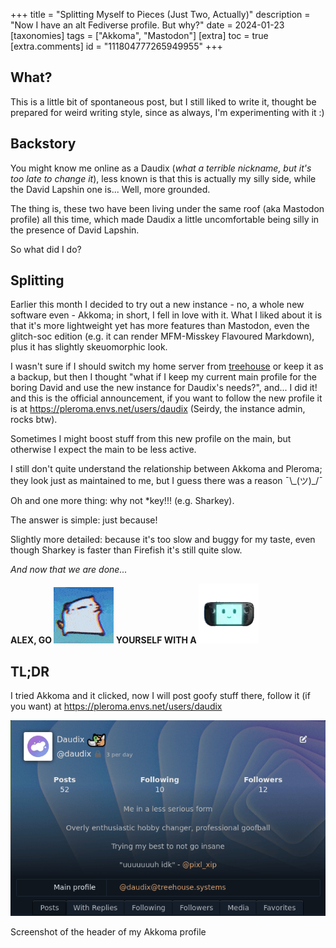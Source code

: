 +++
title = "Splitting Myself to Pieces (Just Two, Actually)"
description = "Now I have an alt Fediverse profile. But why?"
date = 2024-01-23
[taxonomies]
tags = ["Akkoma", "Mastodon"]
[extra]
toc = true
[extra.comments]
id = "111804777265949955"
+++

## What?

This is a little bit of spontaneous post, but I still liked to write it, thought be prepared for weird writing style, since as always, I'm experimenting with it :)

## Backstory

You might know me online as a Daudix (*what a terrible nickname, but it's too late to change it*), less known is that this is actually my silly side, while the David Lapshin one is... Well, more grounded.

The thing is, these two have been living under the same roof (aka Mastodon profile) all this time, which made Daudix a little uncomfortable being silly in the presence of David Lapshin.

So what did I do?

## Splitting

Earlier this month I decided to try out a new instance - no, a whole new software even - Akkoma; in short, I fell in love with it. What I liked about it is that it's more lightweight yet has more features than Mastodon, even the glitch-soc edition (e.g. it can render MFM-Misskey Flavoured Markdown), plus it has slightly skeuomorphic look.

I wasn't sure if I should switch my home server from [treehouse](https://social.treehouse.systems/@daudix) or keep it as a backup, but then I thought "what if I keep my current main profile for the boring David and use the new instance for Daudix's needs?", and... I did it! and this is the official announcement, if you want to follow the new profile it is at <https://pleroma.envs.net/users/daudix> (Seirdy, the instance admin, rocks btw).

Sometimes I might boost stuff from this new profile on the main, but otherwise I expect the main to be less active.

I still don't quite understand the relationship between Akkoma and Pleroma; they look just as maintained to me, but I guess there was a reason ¯\\\_\(ツ)\_\/¯

Oh and one more thing: why not \*key!!! (e.g. Sharkey).

The answer is simple: just because!

Slightly more detailed: because it's too slow and buggy for my taste, even though Sharkey is faster than Firefish it's still quite slow.

*And now that we are done...*

**ALEX, GO <img class="emoji no-hover" src="crumb_dancing.gif" /> YOURSELF WITH A <img class="emoji no-hover" src="deck_friend.webp" />**

## TL;DR

I tried Akkoma and it clicked, now I will post goofy stuff there, follow it (if you want) at <https://pleroma.envs.net/users/daudix>

![Akkoma profile](akkoma-profile.png)
<figcaption>Screenshot of the header of my Akkoma profile</figcaption>
